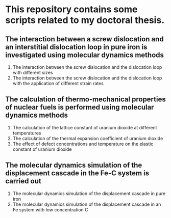 # This repository contains some scripts related to my doctoral thesis.

## The interaction between a screw dislocation and an interstitial dislocation loop in pure iron is investigated using molecular dynamics methods
1. The interaction between the screw dislocation and the dislocation loop with different sizes
2. The interaction between the screw dislocation and the dislocation loop with the application of different strain rates
## The calculation of thermo-mechanical properties of nuclear fuels is performed using molecular dynamics methods
1. The calculation of the lattice constant of uranium dioxide at different temperatures
2. The calculation of the thermal expansion coefficient of uranium dioxide
3. The effect of defect concentrations and temperature on the elastic constant of uranium dioxide 
## The molecular dynamics simulation of the displacement cascade in the Fe-C system is carried out
1. The molecular dynamics simulation of the displacement cascade in pure iron
2. The molecular dynamics simulation of the displacement cascade in an Fe system with low concentration C
